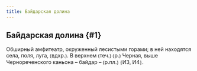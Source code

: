 ```yaml
---
title: Байдарская долина
---
```

## Байдарская долина {#1}

Обширный амфитеатр, окруженный лесистыми горами; в ней находятся села, поля, луга, ⦅вдхр.⦆. В верхнем ⦅теч.⦆ ⦅р.⦆ Черная, выше Чернореченского каньона – байдар – ⦅р.пл.⦆ ⦃И3, И4⦄.
